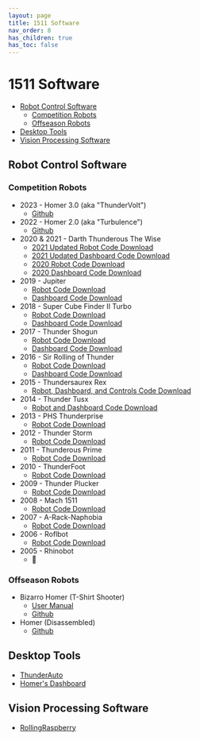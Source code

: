 ```yaml
---
layout: page
title: 1511 Software
nav_order: 8
has_children: true
has_toc: false
---
```


# 1511 Software

* [Robot Control Software](#robot-control-software)
  * [Competition Robots](#competition-robots)
  * [Offseason Robots](#offseason-robots)
* [Desktop Tools](#desktop-tools)
* [Vision Processing Software](#vision-processing-software)

## Robot Control Software

### Competition Robots

* 2023 - Homer 3.0 (aka "ThunderVolt")
  - [Github](https://github.com/frc1511/thunderbot2023)
* 2022 - Homer 2.0 (aka "Turbulence")
  - [Github](https://github.com/frc1511/thunderbot2022)
* 2020 & 2021 - Darth Thunderous The Wise
  - [2021 Updated Robot Code Download](https://penfieldrobotics.com/wp-content/uploads/2021/08/thunderbot2020-2021edition.zip)
  - [2021 Updated Dashboard Code Download](https://penfieldrobotics.com/wp-content/uploads/2021/08/dashboard2020-2021edition.zip)
  - [2020 Robot Code Download](https://penfieldrobotics.com/Files/Resources/robotcode/thunderbot2020.zip)
  - [2020 Dashboard Code Download](https://penfieldrobotics.com/Files/Resources/robotcode/dashboard2020.zip)
* 2019 - Jupiter
  - [Robot Code Download](https://penfieldrobotics.com/Files/Resources/robotcode/thunderbot2019.zip)
  - [Dashboard Code Download](https://penfieldrobotics.com/Files/Resources/robotcode/dashboard2019.zip)
* 2018 - Super Cube Finder II Turbo
  - [Robot Code Download](https://penfieldrobotics.com/Files/Resources/robotcode/thunderbot2018.zip)
  - [Dashboard Code Download](https://penfieldrobotics.com/Files/Resources/robotcode/dashboard2018.zip)
* 2017 - Thunder Shogun
  - [Robot Code Download](https://penfieldrobotics.com/Files/Resources/robotcode/thunderbot2017.zip)
  - [Dashboard Code Download](https://penfieldrobotics.com/Files/Resources/robotcode/dashboard2017.zip)
* 2016 - Sir Rolling of Thunder
  - [Robot Code Download](https://penfieldrobotics.com/Files/Resources/robotcode/thunderbot2016.zip)
  - [Dashboard Code Download](https://penfieldrobotics.com/Files/Resources/robotcode/dashboard2016.zip)
* 2015 - Thundersaurex Rex
  - [Robot, Dashboard, and Controls Code Download](https://penfieldrobotics.com/Files/Resources/robotcode/thunderbot2015.zip)
* 2014 - Thunder Tusx
  - [Robot and Dashboard Code Download](https://penfieldrobotics.com/Files/Resources/robotcode/thunderbot2014.zip)
* 2013 - PHS Thunderprise
  - [Robot Code Download](https://penfieldrobotics.com/Files/Resources/robotcode/thunderbot2013.zip)
* 2012 - Thunder Storm
  - [Robot Code Download](https://penfieldrobotics.com/Files/Resources/robotcode/thunderbot2012.zip)
* 2011 - Thunderous Prime
  - [Robot Code Download](https://penfieldrobotics.com/Files/Resources/robotcode/thunderbot2011.zip)
* 2010 - ThunderFoot
  - [Robot Code Download](https://penfieldrobotics.com/Files/Resources/robotcode/thunderbot2010.zip)
* 2009 - Thunder Plucker
  - [Robot Code Download](https://penfieldrobotics.com/Files/Resources/robotcode/FRC2009.zip)
* 2008 - Mach 1511
  - [Robot Code Download](https://penfieldrobotics.com/Files/Resources/robotcode/FRC2008.zip)
* 2007 - A-Rack-Naphobia
  - [Robot Code Download](https://penfieldrobotics.com/Files/Resources/robotcode/FRC2007.zip)
* 2006 - Roflbot
  - [Robot Code Download](https://penfieldrobotics.com/Files/Resources/robotcode/FRC2006.zip)
* 2005 - Rhinobot
  - 🤯

### Offseason Robots

* Bizarro Homer (T-Shirt Shooter)
  - [User Manual](/1511_software/bizarro_homer/)
  - [Github](https://github.com/frc1511/BizarroHomer)
* Homer (Disassembled)
  - [Github](https://github.com/frc1511/Homer)

## Desktop Tools
* [ThunderAuto](/1511_software/thunderauto)
* [Homer's Dashboard](/1511_software/homers_dashboard)

## Vision Processing Software
* [RollingRaspberry](/1511_software/rollingraspberry)
